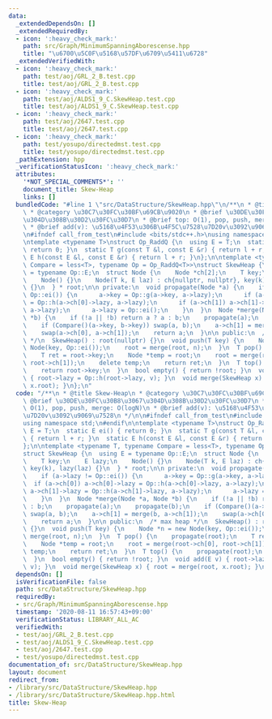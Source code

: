 ```yaml
---
data:
  _extendedDependsOn: []
  _extendedRequiredBy:
  - icon: ':heavy_check_mark:'
    path: src/Graph/MinimumSpanningAborescense.hpp
    title: "\u6700\u5C0F\u5168\u57DF\u6709\u5411\u6728"
  _extendedVerifiedWith:
  - icon: ':heavy_check_mark:'
    path: test/aoj/GRL_2_B.test.cpp
    title: test/aoj/GRL_2_B.test.cpp
  - icon: ':heavy_check_mark:'
    path: test/aoj/ALDS1_9_C.SkewHeap.test.cpp
    title: test/aoj/ALDS1_9_C.SkewHeap.test.cpp
  - icon: ':heavy_check_mark:'
    path: test/aoj/2647.test.cpp
    title: test/aoj/2647.test.cpp
  - icon: ':heavy_check_mark:'
    path: test/yosupo/directedmst.test.cpp
    title: test/yosupo/directedmst.test.cpp
  _pathExtension: hpp
  _verificationStatusIcon: ':heavy_check_mark:'
  attributes:
    '*NOT_SPECIAL_COMMENTS*': ''
    document_title: Skew-Heap
    links: []
  bundledCode: "#line 1 \"src/DataStructure/SkewHeap.hpp\"\n/**\n * @title Skew-Heap\n\
    \ * @category \u30C7\u30FC\u30BF\u69CB\u9020\n * @brief \u30DE\u30FC\u30B8\u3067\
    \u304D\u308B\u30D2\u30FC\u30D7\n * @brief top: O(1), pop, push, merge: O(logN)\n\
    \ * @brief add(v): \u5168\u4F53\u306B\u4F5C\u7528\u7D20v\u3092\u9069\u7528\n */\n\
    \n#ifndef call_from_test\n#include <bits/stdc++.h>\nusing namespace std;\n#endif\n\
    \ntemplate <typename T>\nstruct Op_RaddQ {\n  using E = T;\n  static E ei() {\
    \ return 0; }\n  static T g(const T &l, const E &r) { return l + r; }\n  static\
    \ E h(const E &l, const E &r) { return l + r; }\n};\n\ntemplate <typename T, typename\
    \ Compare = less<T>, typename Op = Op_RaddQ<T>>\nstruct SkewHeap {\n  using E\
    \ = typename Op::E;\n  struct Node {\n    Node *ch[2];\n    T key;\n    E lazy;\n\
    \    Node() {}\n    Node(T k, E laz) : ch{nullptr, nullptr}, key(k), lazy(laz)\
    \ {}\n  } * root;\n\n private:\n  void propagate(Node *a) {\n    if (a->lazy !=\
    \ Op::ei()) {\n      a->key = Op::g(a->key, a->lazy);\n      if (a->ch[0]) a->ch[0]->lazy\
    \ = Op::h(a->ch[0]->lazy, a->lazy);\n      if (a->ch[1]) a->ch[1]->lazy = Op::h(a->ch[1]->lazy,\
    \ a->lazy);\n      a->lazy = Op::ei();\n    }\n  }\n  Node *merge(Node *a, Node\
    \ *b) {\n    if (!a || !b) return a ? a : b;\n    propagate(a);\n    propagate(b);\n\
    \    if (Compare()(a->key, b->key)) swap(a, b);\n    a->ch[1] = merge(b, a->ch[1]);\n\
    \    swap(a->ch[0], a->ch[1]);\n    return a;\n  }\n\n public:\n  /* max heap\
    \ */\n  SkewHeap() : root(nullptr) {}\n  void push(T key) {\n    Node *n = new\
    \ Node(key, Op::ei());\n    root = merge(root, n);\n  }\n  T pop() {\n    propagate(root);\n\
    \    T ret = root->key;\n    Node *temp = root;\n    root = merge(root->ch[0],\
    \ root->ch[1]);\n    delete temp;\n    return ret;\n  }\n  T top() {\n    propagate(root);\n\
    \    return root->key;\n  }\n  bool empty() { return !root; }\n  void add(E v)\
    \ { root->lazy = Op::h(root->lazy, v); }\n  void merge(SkewHeap x) { root = merge(root,\
    \ x.root); }\n};\n"
  code: "/**\n * @title Skew-Heap\n * @category \u30C7\u30FC\u30BF\u69CB\u9020\n *\
    \ @brief \u30DE\u30FC\u30B8\u3067\u304D\u308B\u30D2\u30FC\u30D7\n * @brief top:\
    \ O(1), pop, push, merge: O(logN)\n * @brief add(v): \u5168\u4F53\u306B\u4F5C\u7528\
    \u7D20v\u3092\u9069\u7528\n */\n\n#ifndef call_from_test\n#include <bits/stdc++.h>\n\
    using namespace std;\n#endif\n\ntemplate <typename T>\nstruct Op_RaddQ {\n  using\
    \ E = T;\n  static E ei() { return 0; }\n  static T g(const T &l, const E &r)\
    \ { return l + r; }\n  static E h(const E &l, const E &r) { return l + r; }\n\
    };\n\ntemplate <typename T, typename Compare = less<T>, typename Op = Op_RaddQ<T>>\n\
    struct SkewHeap {\n  using E = typename Op::E;\n  struct Node {\n    Node *ch[2];\n\
    \    T key;\n    E lazy;\n    Node() {}\n    Node(T k, E laz) : ch{nullptr, nullptr},\
    \ key(k), lazy(laz) {}\n  } * root;\n\n private:\n  void propagate(Node *a) {\n\
    \    if (a->lazy != Op::ei()) {\n      a->key = Op::g(a->key, a->lazy);\n    \
    \  if (a->ch[0]) a->ch[0]->lazy = Op::h(a->ch[0]->lazy, a->lazy);\n      if (a->ch[1])\
    \ a->ch[1]->lazy = Op::h(a->ch[1]->lazy, a->lazy);\n      a->lazy = Op::ei();\n\
    \    }\n  }\n  Node *merge(Node *a, Node *b) {\n    if (!a || !b) return a ? a\
    \ : b;\n    propagate(a);\n    propagate(b);\n    if (Compare()(a->key, b->key))\
    \ swap(a, b);\n    a->ch[1] = merge(b, a->ch[1]);\n    swap(a->ch[0], a->ch[1]);\n\
    \    return a;\n  }\n\n public:\n  /* max heap */\n  SkewHeap() : root(nullptr)\
    \ {}\n  void push(T key) {\n    Node *n = new Node(key, Op::ei());\n    root =\
    \ merge(root, n);\n  }\n  T pop() {\n    propagate(root);\n    T ret = root->key;\n\
    \    Node *temp = root;\n    root = merge(root->ch[0], root->ch[1]);\n    delete\
    \ temp;\n    return ret;\n  }\n  T top() {\n    propagate(root);\n    return root->key;\n\
    \  }\n  bool empty() { return !root; }\n  void add(E v) { root->lazy = Op::h(root->lazy,\
    \ v); }\n  void merge(SkewHeap x) { root = merge(root, x.root); }\n};"
  dependsOn: []
  isVerificationFile: false
  path: src/DataStructure/SkewHeap.hpp
  requiredBy:
  - src/Graph/MinimumSpanningAborescense.hpp
  timestamp: '2020-08-11 16:57:43+09:00'
  verificationStatus: LIBRARY_ALL_AC
  verifiedWith:
  - test/aoj/GRL_2_B.test.cpp
  - test/aoj/ALDS1_9_C.SkewHeap.test.cpp
  - test/aoj/2647.test.cpp
  - test/yosupo/directedmst.test.cpp
documentation_of: src/DataStructure/SkewHeap.hpp
layout: document
redirect_from:
- /library/src/DataStructure/SkewHeap.hpp
- /library/src/DataStructure/SkewHeap.hpp.html
title: Skew-Heap
---
```

